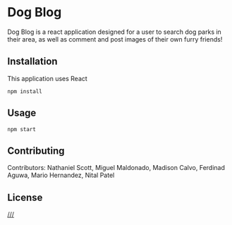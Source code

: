 # Dog Blog

Dog Blog is a react application designed for a user to search dog parks in their area, as well as comment and post images of their own furry friends!

## Installation

This application uses React

```git
npm install
```

## Usage

```react
npm start
```

## Contributing

Contributors: Nathaniel Scott, Miguel Maldonado, Madison Calvo, Ferdinad Aguwa, Mario Hernandez, Nital Patel

## License
[///](///)